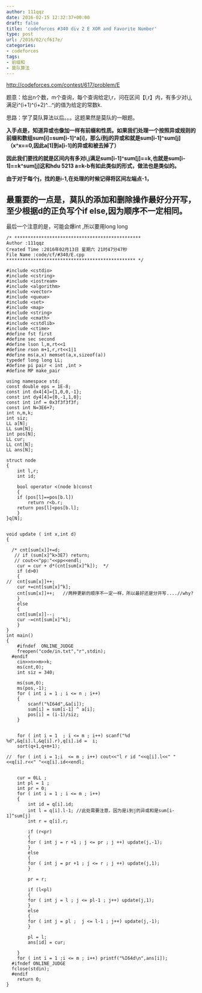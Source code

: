 ```yaml
---
author: 111qqz
date: 2016-02-15 12:32:37+00:00
draft: false
title: 'codeforces #340 div 2 E XOR and Favorite Number'
type: post
url: /2016/02/cf617e/
categories:
- codeforces
tags:
- 前缀和
- 莫队算法
---
```


http://codeforces.com/contest/617/problem/E

题意：给出n个数，m个查询，每个查询给定l,r，问在区间【l,r】内，有多少对i,j,满足i^(i+1)^(i+2)^...^j的值为给定的常数k.

思路：学了莫队算法以后。。。这题果然是莫队的一眼题。

**入手点是，知道异或也像加一样有前缀和性质。如果我们处理一个按照异或规则的前缀和数组sum[i]=sum[i-1]^a[i]，那么i到j的异或和就是sum[i-1]^sum[j]  （x^x==0,因此a[1]到a[i-1]的异或和被去掉了）**

**因此我们要找的就是区间内有多对i,j满足sum[i-1]^sum[j]==k,也就是sum[i-1]==k^sum[j]这和hdu 5213 a=k-b有如此类似的形式，做法也是类似的。**

**由于对于每个j，找的是i-1,在处理的时候记得将区间左端点-1，**


## 最重要的一点是，莫队的添加和删除操作最好分开写，至少根据d的正负写个if else,因为顺序不一定相同。


最后一个注意的是，可能会爆int ,所以要用long long







    
    /* ***********************************************
    Author :111qqz
    Created Time :2016年02月13日 星期六 21时47分47秒
    File Name :code/cf/#340/E.cpp
    ************************************************ */
    
    #include <cstdio>
    #include <cstring>
    #include <iostream>
    #include <algorithm>
    #include <vector>
    #include <queue>
    #include <set>
    #include <map>
    #include <string>
    #include <cmath>
    #include <cstdlib>
    #include <ctime>
    #define fst first
    #define sec second
    #define lson l,m,rt<<1
    #define rson m+1,r,rt<<1|1
    #define ms(a,x) memset(a,x,sizeof(a))
    typedef long long LL;
    #define pi pair < int ,int >
    #define MP make_pair
    
    using namespace std;
    const double eps = 1E-8;
    const int dx4[4]={1,0,0,-1};
    const int dy4[4]={0,-1,1,0};
    const int inf = 0x3f3f3f3f;
    const int N=3E6+7;
    int n,m,k;
    int siz;
    LL a[N];
    LL sum[N];
    int pos[N];
    LL cur;
    LL cnt[N];
    LL ans[N];
    
    struct node
    {
        int l,r;
        int id;
    
        bool operator <(node b)const
        {
    	if (pos[l]==pos[b.l])
    	    return r<b.r;
    	return pos[l]<pos[b.l];
        }
    }q[N];
    
    
    void update ( int x,int d)
    {
        
      /* cnt[sum[x]]+=d;
       // if (sum[x]^k>3E7) return;
       // cout<<"pp:"<<pp<<endl;
        cur = cur + d*(cnt[sum[x]^k]);  */
        if (d>0)
        {
    //	cnt[sum[x]]++;
    	cur +=cnt[sum[x]^k];
    	cnt[sum[x]]++;   //两种更新的顺序不一定一样，所以最好还是分开写....//why?
        }
        else
        {
    	cnt[sum[x]]--;
    	cur -=cnt[sum[x]^k];
        }
    }
    int main()
    {
    	#ifndef  ONLINE_JUDGE 
    	freopen("code/in.txt","r",stdin);
      #endif
    	cin>>n>>m>>k;
    	ms(cnt,0);
    	int siz = 340;
    
    	ms(sum,0);
    	ms(pos,-1);
    	for ( int i = 1 ; i <= n ; i++)
    	{
    	    scanf("%I64d",&a[i]);
    	    sum[i] = sum[i-1] ^ a[i];
            pos[i] = (i-1)/siz;
    	}
    
    
    	for ( int i = 1  ; i <= m ; i++) scanf("%d %d",&q[i].l,&q[i].r),q[i].id =  i;
    	sort(q+1,q+m+1);
    
    //	for ( int i = 1;i  <= m ; i++) cout<<"l r id "<<q[i].l<<" "<<q[i].r<<" "<<q[i].id<<endl;
    
    
    	cur = 0LL ; 
    	int pl = 1 ;
    	int pr = 0;
    	for ( int i = 1 ; i <= m ; i++)
    	{
    	    int id = q[i].id;
    	    int l = q[i].l-1; //此处需要注意，因为是i到j的异或和是sum[i-1]^sum[j]
    	    int r = q[i].r;
    
    	    if (r<pr)
    	    {
    		for ( int j = r +1 ; j <= pr ; j ++) update(j,-1);
    	    }
    	    else
    	    {
    		for ( int j = pr +1 ; j <= r ; j ++) update(j,1);
    	    }
    
    	    pr = r;
    
    	    if (l<pl)
    	    {
    		for ( int j = l ; j <= pl-1 ; j++) update(j,1);
    	    }
    	    else
    	    {
    		for ( int j = pl ;  j <= l-1 ; j++) update(j,-1);
    	    }
    
    	    pl = l;
    	    ans[id] = cur;
    	    
    	}
    	for ( int i = 1 ;i <= m ; i++) printf("%I64d\n",ans[i]);
      #ifndef ONLINE_JUDGE  
      fclose(stdin);
      #endif
        return 0;
    }
    
